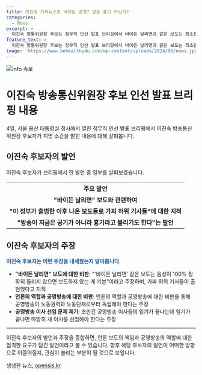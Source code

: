 ```yaml
---
title: 이진숙 가짜뉴스로 바이든 공격? 방송 흉기 아닌가?
categories:
  - News
excerpt: >
  이진숙 방통위원장 후보는 정무직 인선 발표 브리핑에서 바이든 날리면과 같은 보도는 최소한의 보도준칙도 무시한 보도라며 이 정부의 가짜 허위 기사에 대해 비판했습니다. 또한, 공영방송에 대해 흉기라는 비난을 받고 있으며, 공영방송 이사의 임기가 끝났다면 새로운 이사를 선임해야 한다고 주장했습니다. 이러한 발언들은 후보자의 노력과 진정성을 나타내며, 언론의 공정성과 중요성에 대한 강력한 메시지를 담고 있습니다.
feature_text: >
  이진숙 방통위원장 후보는 정무직 인선 발표 브리핑에서 바이든 날리면과 같은 보도는 최소한의 보도준칙도 무시한 보도라며 이 정부의 가짜 허위 기사에 대해 비판했습니다. 또한, 공영방송에 대해 흉기라는 비난을 받고 있으며, 공영방송 이사의 임기가 끝났다면 새로운 이사를 선임해야 한다고 주장했습니다. 이러한 발언들은 후보자의 노력과 진정성을 나타내며, 언론의 공정성과 중요성에 대한 강력한 메시지를 담고 있습니다.
image: 'https://www.behealthy4u.com/wp-content/uploads/2024/06/news.jpg'
---
```


<p><img src="https://www.behealthy4u.com/wp-content/uploads/2024/06/news.jpg" alt="info 속보" /></p>

<h1>이진숙 방송통신위원장 후보 인선 발표 브리핑 내용</h1>

<p data-ke-size="size16">4일, 서울 용산 대통령실 청사에서 열린 정무직 인선 발표 브리핑에서 이진숙 방송통신위원장 후보자가 지명 소감을 밝힌 내용에 대해 살펴봅니다.</p>

<h2 data-ke-size="size26">이진숙 후보자의 발언</h2>

<p data-ke-size="size16">이진숙 후보자가 브리핑에서 한 발언 중 일부를 살펴보겠습니다.</p>

<table>
    <tr>
        <th>주요 발언</th>
    </tr>
    <tr>
        <td style="text-align: center; height: 17px;"><b>"바이든 날리면" 보도와 관련하여</b></td>
    </tr>
    <tr>
        <td style="text-align: center; height: 17px;"><b>"이 정부가 출범한 이후 나온 보도들로 가짜 허위 기사들"에 대한 지적</b></td>
    </tr>
    <tr>
        <td style="text-align: center; height: 17px;"><b>"방송이 지금은 공기가 아니라 흉기라고 불리기도 한다"는 발언</b></td>
    </tr>
</table>

<h2 data-ke-size="size26">이진숙 후보자의 주장</h2>

<p data-ke-size="size16"><b><span style="color: #1a5490;">이진숙 후보자는 어떤 주장을 내세웠는지 알아봅니다.</span></b></p>

<ul>
    <li><b>"바이든 날리면" 보도에 대한 비판</b>: "'바이든 날리면' 같은 보도는 음성이 100% 정확히 들리지 않으면 보도하지 않는 게 기본"이라고 주장하며, 가짜 허위 기사들이 출현했다고 지적</li>
    <li><b>언론의 역할과 공영방송에 대한 비판</b>: 언론의 역할과 공영방송에 대한 비판을 통해 공영방송이 노동권력과 노동단체로부터 독립해야 한다는 주장</li>
    <li><b>공영방송 이사 선임 문제 제기</b>: 조만간 공영방송 이사들의 임기가 끝나는데 임기가 끝나면 마땅히 새 이사를 선임해야 한다는 주장</li>
</ul>

<hr>

<p data-ke-size="size16">이진숙 후보자의 발언과 주장을 종합하면, 언론 보도의 책임과 공영방송의 역할에 대한 엄격한 요구가 담긴 발언이라고 볼 수 있습니다. 향후 해당 후보자의 발언이 어떠한 방향으로 이끌어질지, 관심이 쏠리는 부분이 될 것으로 보입니다.</p>
생생한 뉴스, <a href="https://opensis.kr" rel="dofollow">opensis.kr</a>


